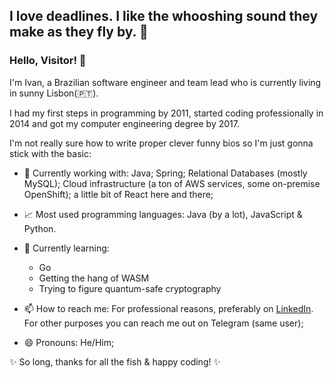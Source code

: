 ## I love deadlines. I like the whooshing sound they make as they fly by. 💨

### Hello, Visitor! 👋

I'm Ivan, a Brazilian software engineer and team lead who is currently living in sunny Lisbon(🇵🇹). 

I had my first steps in programming by 2011, started coding professionally in 2014 and got my computer engineering degree by 2017. 

I'm not really sure how to write proper clever funny bios so I'm just gonna stick with the basic: 

- 🔭 Currently working with: Java; Spring; Relational Databases (mostly MySQL); Cloud infrastructure (a ton of AWS services, some on-premise OpenShift); a little bit of React here and there;

- 📈 Most used programming languages: Java (by a lot), JavaScript & Python.

- 🌱 Currently learning: 
  * Go
  * Getting the hang of WASM
  * Trying to figure quantum-safe cryptography

- 📫 How to reach me: For professional reasons, preferably on [LinkedIn](https://www.linkedin.com/in/zucchivan/). For other purposes you can reach me out on Telegram (same user);

- 😄 Pronouns: He/Him;

✨ So long, thanks for all the fish & happy coding! ✨
